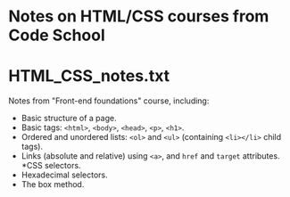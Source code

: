# Notes on HTML/CSS courses from Code School

#
# HTML_CSS_notes.txt

Notes from "Front-end foundations" course, including:

* Basic structure of a page.
* Basic tags: `<html>`, `<body>`, `<head>`, `<p>`, `<h1>`.
* Ordered and unordered lists: `<ol>` and `<ul>` (containing `<li></li>` child tags).
* Links (absolute and relative) using `<a>`, and `href` and `target` attributes.
*CSS selectors.
* Hexadecimal selectors.
* The box method.